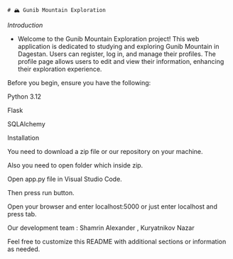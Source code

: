                                                                                            # 🏔️ Gunib Mountain Exploration

*Introduction*

- Welcome to the Gunib Mountain Exploration project! This web application is dedicated to studying and exploring Gunib Mountain in Dagestan. Users can register, log in, and manage their profiles. The profile page allows users to edit and view their information, enhancing their exploration experience.

Before you begin, ensure you have the following:

Python 3.12

Flask

SQLAlchemy

Installation

You need to download a zip file or our repository on your machine.

Also you need to open folder which inside zip.

Open app.py file in Visual Studio Code.

Then press run button.

Open your browser and enter localhost:5000 or just enter localhost and press tab.

Our development team : Shamrin Alexander , Kuryatnikov Nazar


Feel free to customize this README with additional sections or information as needed.
